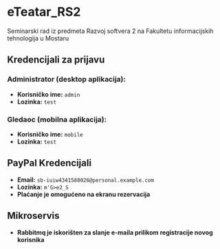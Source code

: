 # eTeatar_RS2
Seminarski rad iz predmeta Razvoj softvera 2 na Fakultetu informacijskih tehnologija u Mostaru

## Kredencijali za prijavu

### Administrator (desktop aplikacija):
- **Korisničko ime:** `admin`
- **Lozinka:** `test`

### Gledaoc (mobilna aplikacija):
- **Korisničko ime:** `mobile`
- **Lozinka:** `test`

## PayPal Kredencijali
- **Email:** `sb-iuiw4341588026@personal.example.com`
- **Lozinka:** `m'G>e2_S`
- **Plaćanje je omogućeno na ekranu rezervacija**

## Mikroservis
- **Rabbitmq je iskorišten za slanje e-maila prilikom registracije novog korisnika** 
  
